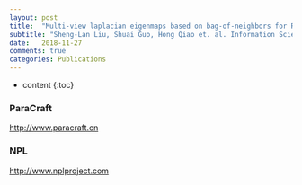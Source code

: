 ```yaml
---
layout: post
title:  "Multi-view laplacian eigenmaps based on bag-of-neighbors for RGB-D human emotion recognition "
subtitle: "Sheng-Lan Liu, Shuai Guo, Hong Qiao et. al. Information Science, Submitted on 2018.11 "
date:   2018-11-27
comments: true
categories: Publications
---
```


* content
{:toc}

### ParaCraft
http://www.paracraft.cn

### NPL
http://www.nplproject.com
